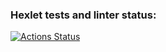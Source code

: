### Hexlet tests and linter status:
[![Actions Status](https://github.com/Rez0n4n/layout-designer-project-59/actions/workflows/hexlet-check.yml/badge.svg)](https://github.com/Rez0n4n/layout-designer-project-59/actions)